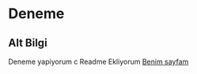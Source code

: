 # Deneme

## Alt Bilgi 

Deneme yapiyorum c
Readme Ekliyorum
[Benim sayfam](https://twitter.com/KairossLoL)